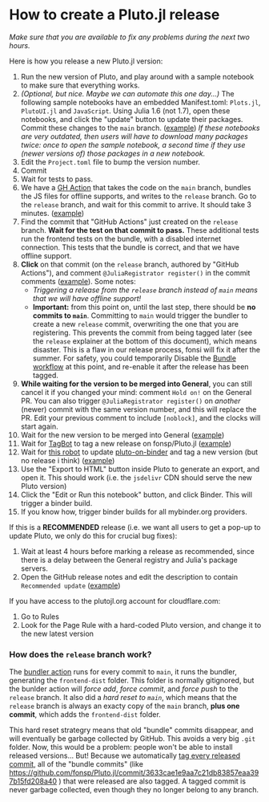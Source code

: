 # How to create a Pluto.jl release

*Make sure that you are available to fix any problems during the next two hours.*

Here is how you release a new Pluto.jl version:
1. Run the new version of Pluto, and play around with a sample notebook to make sure that everything works.
2. *(Optional, but nice. Maybe we can automate this one day...)* The following sample notebooks have an embedded Manifest.toml: `Plots.jl`, `PlutoUI.jl` and `JavaScript`. Using Julia 1.6 (not 1.7), open these notebooks, and click the "update" button to update their packages. Commit these changes to the `main` branch. ([example](https://github.com/fonsp/Pluto.jl/commit/6b76953be6eb7ad805aa47d3b8ea1911ff6626ad)) *If these notebooks are very outdated, then users will have to download many packages twice: once to open the sample notebook, a second time if they use (newer versions of) those packages in a new notebook.*
4. Edit the `Project.toml` file to bump the version number.
5. Commit
5. Wait for tests to pass.
6. We have a [GH Action](https://github.com/fonsp/Pluto.jl/actions/workflows/Bundle.yml) that takes the code on the `main` branch, bundles the JS files for offline supports, and writes to the `release` branch. Go to the `release` branch, and wait for this commit to arrive. It should take 3 minutes. ([example](https://user-images.githubusercontent.com/6933510/150444129-53b664af-34c3-401f-9bd3-0f4dc8e30f19.png))
7. Find the commit that "GitHub Actions" just created on the `release` branch. **Wait for the test on that commit to pass.** These additional tests run the frontend tests on the bundle, with a disabled internet connection. This tests that the bundle is correct, and that we have offline support.
8. **Click** on that commit (on the `release` branch, authored by "GitHub Actions"), and comment `@JuliaRegistrator register()` in the commit comments ([example](https://github.com/fonsp/Pluto.jl/commit/6d956c1faa2bca2e4531d8df26b1716ae072869e#commitcomment-64277906)). Some notes:
    - *Triggering a release from the `release` branch instead of `main` means that we will have offline support!*
    - **Important:** from this point on, until the last step, there should be **no commits to `main`**. Committing to `main` would trigger the bundler to create a new `release` commit, overwriting the one that you are registering. This prevents the commit from being tagged later (see the `release` explainer at the bottom of this document), which means disaster. This is a flaw in our release process, fonsi will fix it after the summer. For safety, you could temporarily Disable the [Bundle workflow](https://github.com/fonsp/Pluto.jl/actions/workflows/Bundle.yml) at this point, and re-enable it after the release has been tagged.
10. **While waiting for the version to be merged into General**, you can still cancel it if you changed your mind: comment `Hold on!` on the General PR. You can also trigger `@JuliaRegistrator register()` on _another_ (newer) commit with the same version number, and this will replace the PR. Edit your previous comment to include `[noblock]`, and the clocks will start again.
11. Wait for the new version to be merged into General ([example](https://github.com/JuliaRegistries/General/pull/38455))
12. Wait for [TagBot](https://github.com/fonsp/Pluto.jl/actions/workflows/TagBot.yml) to tag a new release on fonsp/Pluto.jl ([example](https://github.com/fonsp/Pluto.jl/releases/tag/v0.14.8))
13. Wait for [this robot](https://github.com/fonsp/pluto-on-binder/actions/workflows/ReleaseLatest.yml) to update [pluto-on-binder](https://github.com/fonsp/pluto-on-binder) and tag a new version (but no release i think) ([example](https://github.com/fonsp/pluto-on-binder/tags))
14. Use the "Export to HTML" button inside Pluto to generate an export, and open it. This should work (i.e. the `jsdelivr` CDN should serve the new Pluto version)
15. Click the "Edit or Run this notebook" button, and click Binder. This will trigger a binder build.
16. If you know how, trigger binder builds for all mybinder.org providers.

If this is a **RECOMMENDED** release (i.e. we want all users to get a pop-up to update Pluto, we only do this for crucial bug fixes):
1. Wait at least 4 hours before marking a release as recommended, since there is a delay between the General registry and Julia's package servers.
3. Open the GitHub release notes and edit the description to contain `Recommended update` ([example](https://github.com/fonsp/Pluto.jl/releases/tag/v0.14.7))

If you have access to the plutojl.org account for cloudflare.com:
1. Go to Rules
10. Look for the Page Rule with a hard-coded Pluto version, and change it to the new latest version

### How does the `release` branch work?

The [bundler action](https://github.com/fonsp/Pluto.jl/actions/workflows/Bundle.yml) runs for every commit to `main`, it runs the bundler, generating the `frontend-dist` folder. This folder is normally gitignored, but the bunlder action will *force add*, *force commit*, and *force push* to the `release` branch. It also did a *hard reset to `main`*, which means that the `release` branch is always an exacty copy of the `main` branch, **plus one commit**, which adds the `frontend-dist` folder. 

This hard reset strategry means that old "bundle" commits disappear, and will eventually be garbage collected by GitHub. This avoids a very big `.git` folder. Now, this would be a problem: people won't be able to install released versions... But! Because we automatically [tag every released commit](https://github.com/fonsp/Pluto.jl/actions/workflows/TagBot.yml), all of the "bundle commits" (like https://github.com/fonsp/Pluto.jl/commit/3633cae1e9aa7c21db83857eaa397b15fd208a40 ) that were released are also tagged. A tagged commit is never garbage collected, even though they no longer belong to any branch.

